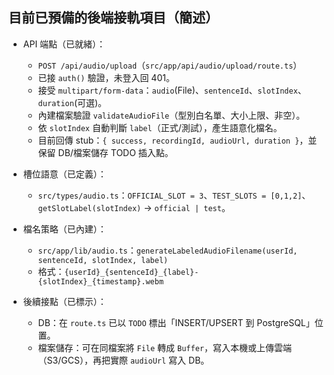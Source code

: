 ## 目前已預備的後端接軌項目（簡述）

- API 端點（已就緒）：
  - `POST /api/audio/upload`（`src/app/api/audio/upload/route.ts`）
  - 已接 `auth()` 驗證，未登入回 401。
  - 接受 `multipart/form-data`：`audio`(File)、`sentenceId`、`slotIndex`、`duration`(可選)。
  - 內建檔案驗證 `validateAudioFile`（型別白名單、大小上限、非空）。
  - 依 `slotIndex` 自動判斷 `label`（正式/測試），產生語意化檔名。
  - 目前回傳 stub：`{ success, recordingId, audioUrl, duration }`，並保留 DB/檔案儲存 TODO 插入點。

- 槽位語意（已定義）：
  - `src/types/audio.ts`：`OFFICIAL_SLOT = 3`、`TEST_SLOTS = [0,1,2]`、`getSlotLabel(slotIndex)` → `official | test`。

- 檔名策略（已內建）：
  - `src/app/lib/audio.ts`：`generateLabeledAudioFilename(userId, sentenceId, slotIndex, label)`
  - 格式：`{userId}_{sentenceId}_{label}-{slotIndex}_{timestamp}.webm`

- 後續接點（已標示）：
  - DB：在 `route.ts` 已以 `TODO` 標出「INSERT/UPSERT 到 PostgreSQL」位置。
  - 檔案儲存：可在同檔案將 `File` 轉成 `Buffer`，寫入本機或上傳雲端（S3/GCS），再把實際 `audioUrl` 寫入 DB。


